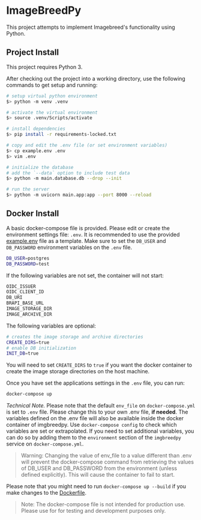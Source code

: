 # ImageBreedPy

This project attempts to implement Imagebreed's functionality using Python.

## Project Install

This project requires Python 3.

After checking out the project into a working directory, use the following commands to get setup and running:

```bash
# setup virtual python environment
$> python -m venv .venv

# activate the virtual environment
$> source .venv/Scripts/activate

# install dependencies
$> pip install -r requirements-locked.txt

# copy and edit the .env file (or set environment variables)
$> cp example.env .env
$> vim .env

# initialize the database
# add the `--data` option to include test data
$> python -m main.database.db --drop --init

# run the server
$> python -m uvicorn main.app:app --port 8000 --reload
```

## Docker Install

A basic docker-compose file is provided. Please edit or create the environment settings file: `.env`. It is recommended to use the provided [example.env](example.env) file as a template.
Make sure to set the `DB_USER` and `DB_PASSWORD` environment variables on the `.env` file.
```bash
DB_USER=postgres
DB_PASSWORD=test
```
If the following variables are not set, the container will not start:
```bash
OIDC_ISSUER
OIDC_CLIENT_ID
DB_URI
BRAPI_BASE_URL
IMAGE_STORAGE_DIR
IMAGE_ARCHIVE_DIR
```
The following variables are optional:
```bash
# creates the image storage and archive directories
CREATE_DIRS=true
# enable DB initialization 
INIT_DB=true

```
You will need to set `CREATE_DIRS` to `true` if you want the docker container to create the image storage directories on the host machine.

Once you have set the applications settings in the `.env` file, you can run:
```bash
docker-compose up
```
*Technical Note.* Please note that the default `env_file` on `docker-compose.yml` is set to `.env` file. Please change this to your own .env file, **if needed**. The variables defined on the .env file will also be available inside the docker container of imgbreedpy. Use `docker-compose config` to check which variables are set or extrapolated. If you need to set additional variables, you can do so by adding them to the `environment` section of the `imgbreedpy` service on  `docker-compose.yml`.
> Warning: Changing the value of env_file to a value different than .env will prevent the docker-compose command from retrieving the values of DB_USER and DB_PASSWORD from the environment (unless defined explicitly). This will cause the container to fail to start.

Please note that you might need to run `docker-compose up --build` if you make changes to the [Dockerfile](docker/Dockerfile).

>Note: The docker-compose file is not intended for production use. Please use for for testing and development purposes only.

